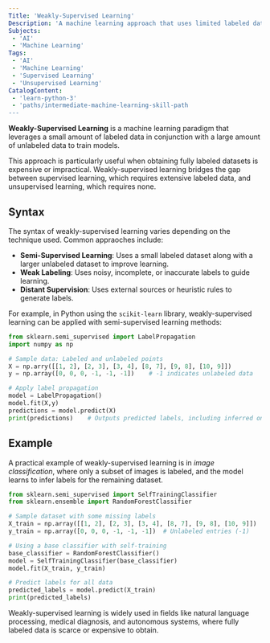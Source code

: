 ```yaml
---
Title: 'Weakly-Supervised Learning'
Description: 'A machine learning approach that uses limited labeled data alongside large amounts of unlabeled data for training models.'
Subjects:
 - 'AI'
 - 'Machine Learning'
Tags:
 - 'AI'
 - 'Machine Learning'
 - 'Supervised Learning'
 - 'Unsupervised Learning'
CatalogContent:
 - 'learn-python-3'
 - 'paths/intermediate-machine-learning-skill-path
---
```


**Weakly-Supervised Learning** is a machine learning paradigm that leverages a small amount of labeled data in conjunction with a large amount of unlabeled data to train models.

This approach is particularly useful when obtaining fully labeled datasets is expensive or impractical. Weakly-supervised learning bridges the gap between supervised learning, which requires extensive labeled data, and unsupervised learning, which requires none.

## Syntax

The syntax of weakly-supervised learning varies depending on the technique used. Common appraoches include:

- **Semi-Supervised Learning**: Uses a small labeled dataset along with a larger unlabeled dataset to improve learning.
- **Weak Labeling**: Uses noisy, incomplete, or inaccurate labels to guide learning.
- **Distant Supervision**: Uses external sources or heuristic rules to generate labels.

For example, in Python using the `scikit-learn` library, weakly-supervised learning can be applied with semi-supervised learning methods:

```py
from sklearn.semi_supervised import LabelPropagation
import numpy as np

# Sample data: Labeled and unlabeled points
X = np.arry([[1, 2], [2, 3], [3, 4], [8, 7], [9, 8], [10, 9]])
y = np.array([0, 0, 0, -1, -1, -1])    # -1 indicates unlabeled data

# Apply label propagation
model = LabelPropagation()
model.fit(X,y)
predictions = model.predict(X)
print(predictions)    # Outputs predicted labels, including inferred ones
```

## Example

A practical example of weakly-supervised learning is in *image classification*, where only a subset of images is labeled, and the model learns to infer labels for the remaining dataset.

```py
from sklearn.semi_supervised import SelfTrainingClassifier
from sklearn.ensemble import RandomForestClassifier

# Sample dataset with some missing labels
X_train = np.array([[1, 2], [2, 3], [3, 4], [8, 7], [9, 8], [10, 9]])
y_train = np.array([0, 0, 0, -1, -1, -1])  # Unlabeled entries (-1)

# Using a base classifier with self-training
base_classifier = RandomForestClassifier()
model = SelfTrainingClassifier(base_classifier)
model.fit(X_train, y_train)

# Predict labels for all data
predicted_labels = model.predict(X_train)
print(predicted_labels)
```

Weakly-supervised learning is widely used in fields like natural language processing, medical diagnosis, and autonomous systems, where fully labeled data is scarce or expensive to obtain.
